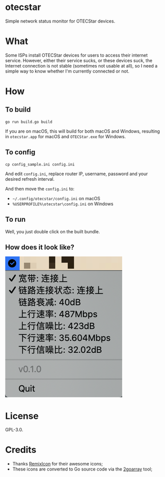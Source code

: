 # otecstar

Simple network status monitor for OTECStar devices.

# What

Some ISPs install OTECStar devices for users to access their internet service. However, either their service sucks, or these devices suck, the Internet connection is not stable (sometimes not usable at all), so I need a simple way to know whether I'm currently connected or not.

# How

## To build

```shell script
go run build.go build
```

If you are on macOS, this will build for both macOS and Windows, resulting in `otecstar.app` for macOS and `OTECStar.exe` for Windows.

## To config

```shell script
cp config_sample.ini config.ini
```

And edit `config.ini`, replace router IP, username, password and your desired refresh interval.

And then move the `config.ini` to:

- `~/.config/otecstar/config.ini` on macOS
- `%USERPROFILE%\otecstar\config.ini` on Windows

## To run

Well, you just double click on the built bundle.

## How does it look like?

![Screenshot](./screenshot.png)

# License

GPL-3.0.

# Credits

- Thanks [RemixIcon](https://github.com/Remix-Design/remixicon/) for their awesome icons;
- These icons are converted to Go source code via the [2goarray](https://github.com/cratonica/2goarray) tool;
